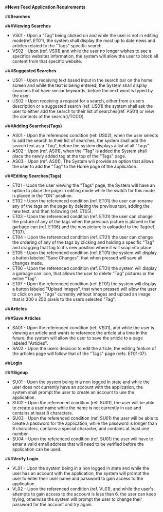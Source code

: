 #**News Feed Application Requirements**

##**Searches**

###**Viewing Searches**
- VS01 - Upon a "Tag" being clicked on and while the user is not in editing mode(ref. ET01), the system shall display the most up to date news and articles related to the "Tags" specific search.
- VS02 - Upon (ref. VS01) and while the user no longer wishes to see a specifics websites information, the system will allow the user to block all content from that specific website.

###**Suggested Searches** 
- US01 - Upon receiving text based input in the search bar on the home screen and while the text is being entered, the System shall display searches that have similar keywords, before the next word is typed by the user.
- US02 - Upon receiving a request for a search, either from a users description or a suggested search (ref. US01) the system shall ask the user to either add the search to their list of searches(ref. AS01) or view the contents of the search(//TODO).

###**Adding Searches(Tags)**
- AS01 - Upon the referenced condition (ref. US02), when the user selects to add the search to their list of searches, the system shall add the search text as a "Tag", before the system displays a list of all "Tags".
- AS02 - Upon (ref. AS01), when the "Tag" is added the System shall place the newly added tag at the top of the "Tags" page.
- AS03 - Upon (ref. AS01), The System will provide an option that allows the user to add the "Tag" to the Home page of the application. 



###**Editing Searches(Tags)**
- ET01 - Upon the user viewing the "Tags" page, the System will have an option to place the page in editing mode while the switch for this mode is placed in the "ON" position.
- ET02 - Upon the referenced condition (ref. ET01) the user can rename any of the tags on the page by deleting the previous text, adding the new text, and then following (ref. ET05).
- ET03 - Upon the referenced condition (ref. ET01) the user can change the picture of any of the tags when the previous picture is placed in the garbage can (ref. ET06) and the new picture is uploaded to the Tag(ref. ET07).
- ET04 - Upon the referenced condition (ref. ET01) the user can change the ordering of any of the tags by clicking and holding a specific "Tag" and dragging that tag to it's new position where it will snap into place.
- ET05 - Upon the referenced condition (ref. ET01) the system will display a button labeled "Save Changes", that when pressed will save all changes made.
- ET06 - Upon the referenced condition (ref. ET01) the system will display a garbage can icon, that allows the user to delete "Tag" pictures or the entire "Tag".
- ET07 - Upon the referenced condition (ref. ET01) the system will display a button labeled "Upload Images", that when pressed will allow the user to click on any "Tags" currently without Images and upload an image that is 300 x 250 pixels to the users selected "Tag".

##**Articles**

###**Save Articles**
- SA01 - Upon the referenced condition (ref. VS01), and while the user is viewing an article and wants to reference the article at a time in the future, the system will allow the user to save the article to a page labeled "Articles".
- SA02 - Upon the users decision to edit the article, the editing feature of the articles page will follow that of the "Tags" page (refs. ET01-07).


##**Login**


###**Signup**
- SU01 - Upon the system being in a non logged in state and while the user does not currently have an account with the application, the system shall prompt the user to create an account to use the application.
- SU02 - Upon the referenced condition (ref. SU01), the user will be able to create a user name while the name is not currently in use and contains at least 8 characters.
- SU03 - Upon the referenced condition (ref. SU01) the user will be able to create a password for the application, while the password is longer than 8 characters, contains a special character, and contains at least one number.
- SU04 - Upon the referenced condition (ref. SU01) the user will have to enter a valid email address that will need to be verified before the application can be used.

###**Verify Login**
- VL01 - Upon the system being in a non logged in state and while the user has an account with the application, the system will prompt the user to enter their user name and password to gain access to the application.
- VL02 - Upon the referenced condition (ref. VL01), and while the user's attempts to gain access to the account is less than 6, the user can keep trying, otherwise the system will prompt the user to change their password for the account and try again.
